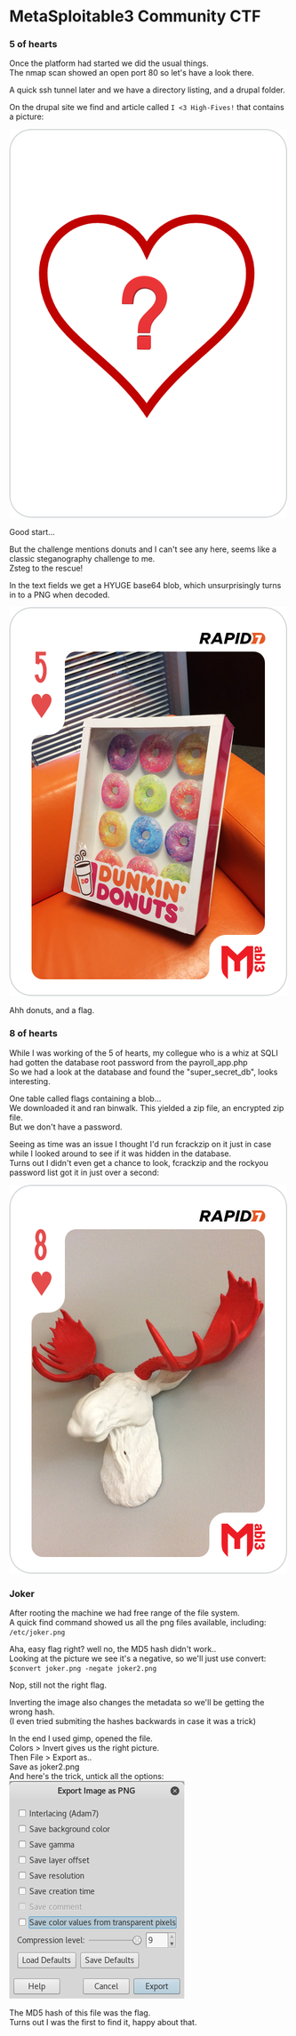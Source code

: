 # MetaSploitable3 Community CTF

### 5 of hearts

Once the platform had started we did the usual things.  
The nmap scan showed an open port 80 so let's have a look there.

A quick ssh tunnel later and we have a directory listing, and a drupal folder.

On the drupal site we find and article called `I <3 High-Fives!` that contains a picture:  


![alt text](5_of_hearts.png "")

Good start...

But the challenge mentions donuts and I can't see any here, seems like a classic steganography challenge to me.  
Zsteg to the rescue!

In the text fields we get a HYUGE base64 blob, which unsurprisingly turns in to a PNG when decoded.  


![alt text](5_hearts2.png "DONUTS!")

Ahh donuts, and a flag.

### 8 of hearts

While I was working of the 5 of hearts, my collegue who is a whiz at SQLI had gotten the database root password from the payroll_app.php  
So we had a look at the database and found the "super_secret_db", looks interesting.

One table called flags containing a blob...  
We downloaded it and ran binwalk. This yielded a zip file, an encrypted zip file.  
But we don't have a password.

Seeing as time was an issue I thought I'd run fcrackzip on it just in case while I looked around to see if it was hidden in the database.  
Turns out I didn't even get a chance to look, fcrackzip and the rockyou password list got it in just over a second:


![alt text](8_of_hearts.png "")


### Joker

After rooting the machine we had free range of the file system.  
A quick find command showed us all the png files available, including:
`/etc/joker.png`

Aha, easy flag right? well no, the MD5 hash didn't work..  
Looking at the picture we see it's a negative, so we'll just use convert:  
`$convert joker.png -negate joker2.png`

Nop, still not the right flag.

Inverting the image also changes the metadata so we'll be getting the wrong hash.  
(I even tried submiting the hashes backwards in case it was a trick)

In the end I used gimp, opened the file.  
Colors > Invert gives us the right picture.  
Then File > Export as..  
Save as joker2.png  
And here's the trick, untick all the options:  
![alt text](gimp.png "")

The MD5 hash of this file was the flag.  
Turns out I was the first to find it, happy about that.
